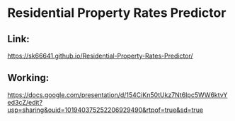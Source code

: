 # Residential Property Rates Predictor

## Link:

https://sk66641.github.io/Residential-Property-Rates-Predictor/


## Working:

https://docs.google.com/presentation/d/154CiKn50tUkz7Nt6Ipc5WW6ktvYed3cZ/edit?usp=sharing&ouid=101940375252206929490&rtpof=true&sd=true
